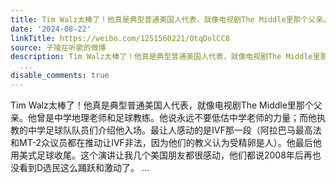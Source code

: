 ```yaml
---
title: Tim Walz太棒了！他真是典型普通美国人代表，就像电视剧The Middle里那个父亲。他曾是中学地理老师和足球教练。他说永远不要低估中学老师的力量；而他执教的中学...
date: '2024-08-22'
linkTitle: https://weibo.com/1251560221/OtqDolCC8
source: 子陵在听歌的微博
description: Tim Walz太棒了！他真是典型普通美国人代表，就像电视剧The Middle里那个父亲。他曾是中学地理老师和足球教练。他说永远不要低估中学老师的力量；而他执教的中学足球队队员们介绍他入场。最让人感动的是IVF那一段（阿拉巴马最高法和MT-2众议员都在推动让IVF非法，因为他们的教义认为受精卵是人）。他最后他用美式足球收尾。这个演讲让我几个美国朋友都很感动，他们都说2008年后再也没看到D选民这么踊跃和激动了。
  ...
disable_comments: true
---
```

Tim Walz太棒了！他真是典型普通美国人代表，就像电视剧The Middle里那个父亲。他曾是中学地理老师和足球教练。他说永远不要低估中学老师的力量；而他执教的中学足球队队员们介绍他入场。最让人感动的是IVF那一段（阿拉巴马最高法和MT-2众议员都在推动让IVF非法，因为他们的教义认为受精卵是人）。他最后他用美式足球收尾。这个演讲让我几个美国朋友都很感动，他们都说2008年后再也没看到D选民这么踊跃和激动了。 ...